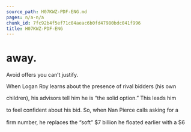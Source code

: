 ```yaml
---
source_path: H07KWZ-PDF-ENG.md
pages: n/a-n/a
chunk_id: 7fc92b4f5ef71c04aeac6b0fd47980bdc041f996
title: H07KWZ-PDF-ENG
---
```

# away.

Avoid offers you can’t justify.

When Logan Roy learns about the presence of rival bidders (his own

children), his advisors tell him he is “the solid option.” This leads him

to feel conﬁdent about his bid. So, when Nan Pierce calls asking for a

ﬁrm number, he replaces the “soft” $7 billion he ﬂoated earlier with a $6
